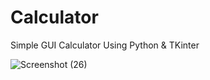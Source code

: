 # Calculator
Simple GUI Calculator Using Python &amp; TKinter

![Screenshot (26)](https://user-images.githubusercontent.com/77198890/126123351-7ddea3e5-56f7-46a2-9f81-e10a50cc36ec.png)
